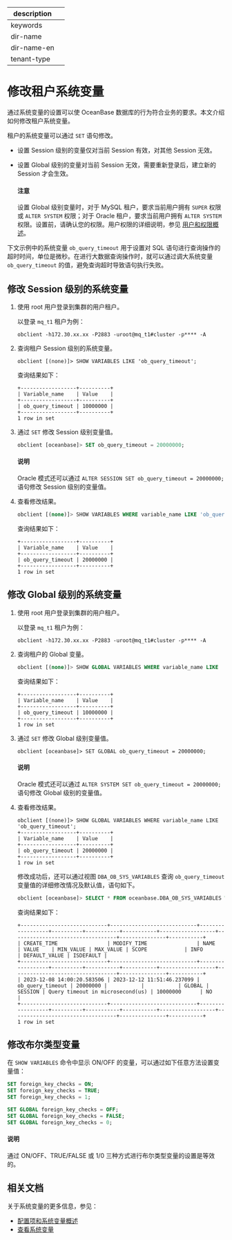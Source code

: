 |description||
|---|---|
|keywords||
|dir-name||
|dir-name-en||
|tenant-type||

# 修改租户系统变量

通过系统变量的设置可以使 OceanBase 数据库的行为符合业务的要求。本文介绍如何修改租户系统变量。

租户的系统变量可以通过 `SET` 语句修改。

* 设置 Session 级别的变量仅对当前 Session 有效，对其他 Session 无效。
* 设置 Global 级别的变量对当前 Session 无效，需要重新登录后，建立新的 Session 才会生效。

  <main id="notice" type='notice'>
   <h4>注意</h4>
   <p>设置 Global 级别变量时，对于 MySQL 租户，要求当前用户拥有 <code>SUPER</code> 权限或 <code>ALTER SYSTEM</code> 权限；对于 Oracle 租户，要求当前用户拥有 <code>ALTER SYSTEM</code> 权限。设置前，请确认您的权限。用户权限的详细说明，参见 <a href="../../500.security-and-permissions/300.access-control/200.user-and-permission/100.user-and-permission-overview.md">用户和权限概述</a>。</p>
  </main>

下文示例中的系统变量 `ob_query_timeout` 用于设置对 SQL 语句进行查询操作的超时时间，单位是微秒。在进行大数据查询操作时，就可以通过调大系统变量 `ob_query_timeout` 的值，避免查询超时导致语句执行失败。

## 修改 Session 级别的系统变量

1. 使用 root 用户登录到集群的用户租户。

   以登录 `mq_t1` 租户为例：

    ```shell
    obclient -h172.30.xx.xx -P2883 -uroot@mq_t1#cluster -p**** -A
    ```

2. 查询租户 Session 级别的系统变量。

      ```shell
      obclient [(none)]> SHOW VARIABLES LIKE 'ob_query_timeout';
      ```

      查询结果如下：

      ```shell
      +------------------+----------+
      | Variable_name    | Value    |
      +------------------+----------+
      | ob_query_timeout | 10000000 |
      +------------------+----------+
      1 row in set
      ```

3. 通过 `SET` 修改 Session 级别变量值。

    ```sql
    obclient [oceanbase]> SET ob_query_timeout = 20000000;
    ```

    <main id="notice" type='explain'>
    <h4>说明</h4>
    <p>Oracle 模式还可以通过 <code>ALTER SESSION SET ob_query_timeout = 20000000;</code> 语句修改 Session 级别的变量值。</p>
    </main>

4. 查看修改结果。

    ```sql
    obclient [(none)]> SHOW VARIABLES WHERE variable_name LIKE 'ob_query_timeout';
    ```

    查询结果如下：

    ```shell
    +------------------+----------+
    | Variable_name    | Value    |
    +------------------+----------+
    | ob_query_timeout | 20000000 |
    +------------------+----------+
    1 row in set
    ```

## 修改 Global 级别的系统变量

1. 使用 root 用户登录到集群的用户租户。

   以登录 `mq_t1` 租户为例：

    ```shell
    obclient -h172.30.xx.xx -P2883 -uroot@mq_t1#cluster -p**** -A
    ```

2. 查询租户的 Global 变量。

    ```sql
    obclient [(none)]> SHOW GLOBAL VARIABLES WHERE variable_name LIKE  'ob_query_timeout';
    ```

    查询结果如下：

    ```shell
    +------------------+----------+
    | Variable_name    | Value    |
    +------------------+----------+
    | ob_query_timeout | 10000000 |
    +------------------+----------+
    1 row in set
    ```

3. 通过 `SET` 修改 Global 级别变量值。

    ```shell
    obclient [oceanbase]> SET GLOBAL ob_query_timeout = 20000000;
    ```

    <main id="notice" type='explain'>
    <h4>说明</h4>
    <p>Oracle 模式还可以通过 <code>ALTER SYSTEM SET ob_query_timeout = 20000000;</code> 语句修改 Global 级别的变量值。</P>
    </main>

4. 查看修改结果。

    ```shell
    obclient [(none)]> SHOW GLOBAL VARIABLES WHERE variable_name LIKE 'ob_query_timeout';
    +------------------+----------+
    | Variable_name    | Value    |
    +------------------+----------+
    | ob_query_timeout | 20000000 |
    +------------------+----------+
    1 row in set
    ```

    修改成功后，还可以通过视图 `DBA_OB_SYS_VARIABLES` 查询 `ob_query_timeout` 变量值的详细修改情况及默认值，语句如下。

    
    ```sql
    obclient [oceanbase]> SELECT * FROM oceanbase.DBA_OB_SYS_VARIABLES WHERE NAME='ob_query_timeout';
    ```

    查询结果如下：

    ```shell
    +----------------------------+----------------------------+------------------+----------+-----------+-----------+------------------+----------------------------------+---------------+-----------+
    | CREATE_TIME                | MODIFY_TIME                | NAME             | VALUE    | MIN_VALUE | MAX_VALUE | SCOPE            | INFO                             | DEFAULT_VALUE | ISDEFAULT |
    +----------------------------+----------------------------+------------------+----------+-----------+-----------+------------------+----------------------------------+---------------+-----------+
    | 2023-12-08 14:00:20.583506 | 2023-12-12 11:51:46.237099 | ob_query_timeout | 20000000 |           |           | GLOBAL | SESSION | Query timeout in microsecond(us) | 10000000      | NO        |
    +----------------------------+----------------------------+------------------+----------+-----------+-----------+------------------+----------------------------------+---------------+-----------+
    1 row in set
    ```

## 修改布尔类型变量

在 `SHOW VARIABLES` 命令中显示 ON/OFF 的变量，可以通过如下任意方法设置变量值：

```sql
SET foreign_key_checks = ON;
SET foreign_key_checks = TRUE;
SET foreign_key_checks = 1;

SET GLOBAL foreign_key_checks = OFF;
SET GLOBAL foreign_key_checks = FALSE;
SET GLOBAL foreign_key_checks = 0;
```

<main id="notice" type='explain'>
 <h4>说明</h4>
 <p>通过 ON/OFF、TRUE/FALSE 或 1/0 三种方式进行布尔类型变量的设置是等效的。</p>
</main>

## 相关文档

关于系统变量的更多信息，参见：

* [配置项和系统变量概述](../../../700.reference/800.configuration-items-and-system-variables/000.configuration-items-and-system-variables-overview.md)
* [查看系统变量](../600.common-tenant-operations/600.view-system-variables-of-tenant.md)
